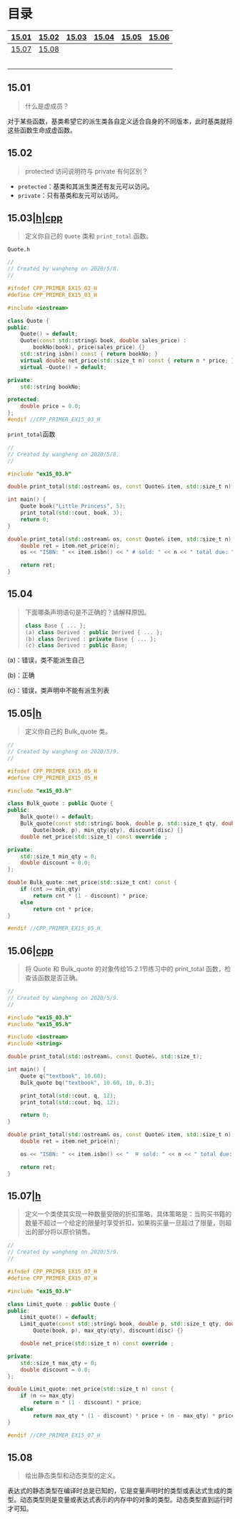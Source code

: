 # 目录

| [15.01](#1501)  | [15.02](#1502) | [15.03](#1503hcpp) | [15.04](#1504) | [15.05](#1505h) | [15.06](#1506cpp) |
| :-------------: | :------------: | :----------------: | :------------: | :-------------: | :---------------: |
| [15.07](#1507h) | [15.08](#1508) |                    |                |                 |                   |
|                 |                |                    |                |                 |                   |
|                 |                |                    |                |                 |                   |
|                 |                |                    |                |                 |                   |
|                 |                |                    |                |                 |                   |
|                 |                |                    |                |                 |                   |

## 15.01

> 什么是虚成员？

对于某些函数，基类希望它的派生类各自定义适合自身的不同版本，此时基类就将这些函数生命成虚函数。

## 15.02

>  protected 访问说明符与 private 有何区别？

* `protected`：基类和其派生类还有友元可以访问。
* `private`：只有基类和友元可以访问。

## 15.03|[h](./ex15_03.h)|[cpp](./ex15_03.cpp)

> 定义你自己的 `Quote` 类和 `print_total` 函数。

`Quote.h`

```c++
//
// Created by wangheng on 2020/5/8.
//

#ifndef CPP_PRIMER_EX15_03_H
#define CPP_PRIMER_EX15_03_H

#include <iostream>

class Quote {
public:
    Quote() = default;
    Quote(const std::string& book, double sales_price) :
        bookNo(book), price(sales_price) {}
    std::string isbn() const { return bookNo; }
    virtual double net_price(std::size_t n) const { return n * price; }
    virtual ~Quote() = default;

private:
    std::string bookNo;

protected:
    double price = 0.0;
};
#endif //CPP_PRIMER_EX15_03_H

```

`print_total`函数

```c++
//
// Created by wangheng on 2020/5/8.
//

#include "ex15_03.h"

double print_total(std::ostream& os, const Quote& item, std::size_t n);

int main() {
    Quote book("Little Princess", 5);
    print_total(std::cout, book, 3);
    return 0;
}

double print_total(std::ostream& os, const Quote& item, std::size_t n) {
    double ret = item.net_price(n);
    os << "ISBN: " << item.isbn() << " # sold: " << n << " total due: " << ret << std::endl;

    return ret;
}
```

## 15.04

> 下面哪条声明语句是不正确的？请解释原因。
>
> ```c++
> class Base { ... };
> (a) class Derived : public Derived { ... };
> (b) class Derived : private Base { ... };
> (c) class Derived : public Base;
> ```

(a)：错误，类不能派生自己

(b)：正确

(c)：错误，类声明中不能有派生列表

## 15.05|[h](./ex15_05.h)

> 定义你自己的 Bulk_quote 类。

```c++
//
// Created by wangheng on 2020/5/9.
//

#ifndef CPP_PRIMER_EX15_05_H
#define CPP_PRIMER_EX15_05_H

#include "ex15_03.h"

class Bulk_quote : public Quote {
public:
    Bulk_quote() = default;
    Bulk_quote(const std::string& book, double p, std::size_t qty, double disc) :
        Quote(book, p), min_qty(qty), discount(disc) {}
    double net_price(std::size_t) const override ;

private:
    std::size_t min_qty = 0;
    double discount = 0.0;
};

double Bulk_quote::net_price(std::size_t cnt) const {
    if (cnt >= min_qty)
        return cnt * (1 - discount) * price;
    else
        return cnt * price;
}

#endif //CPP_PRIMER_EX15_05_H

```

## 15.06|[cpp](./ex15_06.cpp)

> 将 Quote 和 Bulk_quote 的对象传给15.2.1节练习中的 print_total 函数，检查该函数是否正确。

```c++
//
// Created by wangheng on 2020/5/9.
//

#include "ex15_03.h"
#include "ex15_05.h"

#include <iostream>
#include <string>

double print_total(std::ostream&, const Quote&, std::size_t);

int main() {
    Quote q("textbook", 10.60);
    Bulk_quote bq("textbook", 10.60, 10, 0.3);

    print_total(std::cout, q, 12);
    print_total(std::cout, bq, 12);

    return 0;
}

double print_total(std::ostream& os, const Quote& item, std::size_t n) {
    double ret = item.net_price(n);

    os << "ISBN: " << item.isbn() << "　＃ sold: " << n << " total due: " << ret << std::endl;

    return ret;
}
```

## 15.07|[h](./ex15_07.h)

> 定义一个类使其实现一种数量受限的折扣策略，具体策略是：当购买书籍的数量不超过一个给定的限量时享受折扣，如果购买量一旦超过了限量，则超出的部分将以原价销售。

```c++
//
// Created by wangheng on 2020/5/9.
//

#ifndef CPP_PRIMER_EX15_07_H
#define CPP_PRIMER_EX15_07_H

#include "ex15_03.h"

class Limit_quote : public Quote {
public:
    Limit_quote() = default;
    Limit_quote(const std::string& book, double p, std::size_t qty, double disc) :
        Quote(book, p), max_qty(qty), discount(disc) {}

    double net_price(std::size_t n) const override ;

private:
    std::size_t max_qty = 0;
    double discount = 0.0;
};

double Limit_quote::net_price(std::size_t n) const {
    if (n <= max_qty)
        return n * (1 - discount) * price;
    else
        return max_qty * (1 - discount) * price + (n - max_qty) * price;
}

#endif //CPP_PRIMER_EX15_07_H

```

## 15.08

> 给出静态类型和动态类型的定义。

表达式的静态类型在编译时总是已知的，它是变量声明时的类型或表达式生成的类型。动态类型则是变量或表达式表示的内存中的对象的类型。动态类型直到运行时才可知。
